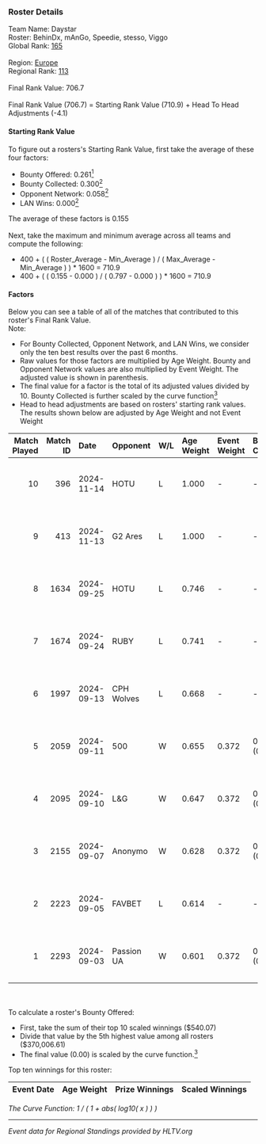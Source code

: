 ### Roster Details<br />
Team Name: Daystar<br />
Roster: BehinDx, mAnGo, Speedie, stesso, Viggo<br />
Global Rank: [165](../../standings_global_2024_12_02.md)<br />
<br />
Region: [Europe]( ../../standings_europe_2024_12_02.md)<br />
Regional Rank: [113]( ../../standings_europe_2024_12_02.md)<br />
<br />
Final Rank Value:  706.7<br />
<br />
Final Rank Value (706.7) = Starting Rank Value (710.9) + Head To Head Adjustments (-4.1)<br />

#### Starting Rank Value<br />
To figure out a rosters's Starting Rank Value, first take the average of these four factors:<br />
- Bounty Offered: 0.261[<sup>1</sup>](#table2)
- Bounty Collected: 0.300[<sup>2</sup>](#table1)
- Opponent Network: 0.058[<sup>2</sup>](#table1)
- LAN Wins: 0.000[<sup>2</sup>](#table1)

The average of these factors is 0.155<br />
<br />
Next, take the maximum and minimum average across all teams and compute the following:<br />
- 400 + ( ( Roster_Average - Min_Average ) / ( Max_Average - Min_Average ) ) * 1600 = 710.9
- 400 + ( ( 0.155 - 0.000 ) / ( 0.797 - 0.000 ) ) * 1600 = 710.9


#### Factors<br />
Below you can see a table of all of the matches that contributed to this roster's Final Rank Value.<br />
Note:<br />

- For Bounty Collected, Opponent Network, and LAN Wins, we consider only the ten best results over the past 6 months.
- Raw values for those factors are multiplied by Age Weight. Bounty and Opponent Network values are also multiplied by Event Weight. The adjusted value is shown in parenthesis.
- The final value for a factor is the total of its adjusted values divided by 10. Bounty Collected is further scaled by the curve function[<sup>3</sup>](#curveFunction)
- Head to head adjustments are based on rosters' starting rank values. The results shown below are adjusted by Age Weight and not Event Weight
<span id="table1"></span><br />


| Match Played | Match ID | Date       | Opponent   | W/L | Age Weight | Event Weight | Bounty Collected | Opponent Network | LAN Wins  | H2H Adj. | Roster                                  |
| -: | -: | :- | :- | :- | :- | :- | :- | :- | :- | -: | :- |
|           10 |      396 | 2024-11-14 | HOTU       | L   | 1.000      | -            | -                | -                | -         |   -10.03 | BehinDx, mAnGo, Speedie, stesso, Viggo  |
|            9 |      413 | 2024-11-13 | G2 Ares    | L   | 1.000      | -            | -                | -                | -         |   -18.39 | BehinDx, mAnGo, Speedie, stesso, Viggo  |
|            8 |     1634 | 2024-09-25 | HOTU       | L   | 0.746      | -            | -                | -                | -         |    -9.48 | BehinDx, bekker, Speedie, stesso, Viggo |
|            7 |     1674 | 2024-09-24 | RUBY       | L   | 0.741      | -            | -                | -                | -         |   -10.41 | BehinDx, bekker, Speedie, stesso, Viggo |
|            6 |     1997 | 2024-09-13 | CPH Wolves | L   | 0.668      | -            | -                | -                | -         |    -8.94 | BehinDx, bekker, Speedie, stesso, Viggo |
|            5 |     2059 | 2024-09-11 | 500        | W   | 0.655      | 0.372        | 0.026 (0.006)    | 0.664 (0.162)    | 0 (0.000) |    15.30 | BehinDx, bekker, Speedie, stesso, Viggo |
|            4 |     2095 | 2024-09-10 | L&G        | W   | 0.647      | 0.372        | 0.030 (0.007)    | 0.563 (0.136)    | 0 (0.000) |    12.37 | BehinDx, bekker, Speedie, stesso, Viggo |
|            3 |     2155 | 2024-09-07 | Anonymo    | W   | 0.628      | 0.372        | 0.046 (0.011)    | 0.266 (0.062)    | 0 (0.000) |    12.25 | BehinDx, bekker, Speedie, stesso, Viggo |
|            2 |     2223 | 2024-09-05 | FAVBET     | L   | 0.614      | -            | -                | -                | -         |    -4.64 | BehinDx, bekker, Speedie, stesso, Viggo |
|            1 |     2293 | 2024-09-03 | Passion UA | W   | 0.601      | 0.372        | 0.101 (0.022)    | 1.000 (0.224)    | 0 (0.000) |    17.82 | BehinDx, bekker, Speedie, stesso, Viggo |

<br />
<span id="table2"></span><br />
To calculate a roster's Bounty Offered:<br />

- First, take the sum of their top 10 scaled winnings ($540.07)
- Divide that value by the 5th highest value among all rosters ($370,006.61)
- The final value (0.00) is scaled by the curve function.[<sup>3</sup>](#curveFunction)

Top ten winnings for this roster:<br />

| Event Date | Age Weight | Prize Winnings | Scaled Winnings |
| :- | -: | :- | :- |


<span id="curveFunction"></span>_The Curve Function: 1 / ( 1 + abs( log10( x ) ) )_<br />

---
_Event data for Regional Standings provided by HLTV.org_<br />
